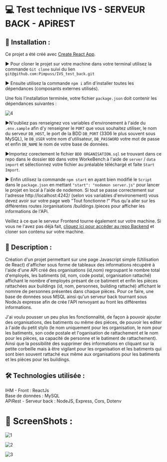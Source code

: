 # 💻 Test technique IVS - SERVEUR BACK - APiREST

## 📂 Installation :
Ce projet a été créé avec [Create React App](https://github.com/facebook/create-react-app).<br>

▶ Pour cloner le projet sur votre machine dans votre terminal utilisez la commande ```Git clone``` suivi du lien ```git@github.com:Pimpuss/IVS_test_back.git```

▶ Ensuite utilisez la commande ```npm i``` afin d'installer toutes les dépendances (composants externes utilisés).<br>

Une fois l'installation terminée, votre fichier ```package.json``` doit contenir les dépendances suivantes : <br>

![4](https://user-images.githubusercontent.com/89353029/169547449-9e59f85f-ee34-44ef-b359-4e1ec7775997.png)

▶N'oubliez pas renseignez vos variables d'environement à l'aide du ```.env.sample``` afin d'y renseigner le ```PORT``` que vous souhaitez utiliser, le nom du serveur ```DB_HOST```, le port de la BDD ```DB_PORT``` (3306 le plus souvent sous MySQL), le ```DB_USER``` votre nom d'utilisateur, ```DB_PASSWORD``` votre mot de passe et enfin ```DB_NAME``` le nom de votre base de données.

▶Importez corectement le fichier ```BDD ORGANISATION.sql``` se trouvant dans ce repo dans le dossier ```BDD``` dans votre WorkeBench à l'aide de ```server``` / ```data import``` et sélectionnez votre fichier au préalable téléchargé et faite ```Start Import```.

▶ Enfin utilisez la commande ```npm start```  en ayant bien modifié le ```Script``` dans le ```package.json``` en mettant ```"start": "nodemon server.js"``` pour lancer le projet en local à l'aide de nodemon. Si tout se passe correctement sur l'adresse http://localhost:4242/ (selon vos variables d'environement) vous devez avoir sur votre page web "Tout fonctionne !"
Plus qu'a aller sur les différentes routes /organisations /buildings /pieces pour afficher les informations de l'APi.

Veillez à ce que le serveur Frontend tourne également sur votre machine. Si vous ne l'avez pas déjà fait, [cliquez ici pour accéder au repo Backend](https://github.com/Pimpuss/IVS_test_front) et cloner son contenu sur votre machine.

## 📝 Description :

Création d'un projet permettant sur une page Javascript simple (Utilisation de React) d'afficher sous forme de tableaux des informations récupéré à l'aide d'une API créé des organisations (id,nom) regroupant le nombre total d'employés, les batiments (id, nom, code postal, organisation rattaché) affichant le nombre d'employés présant de ce batiment et enfin les pièces rattachées aux buildings (id, nom, personnes, building rattaché) affichant le nomnre de personnes présentes dans chaque pièces.
Pour ce faire, une base de données sous MSQL ainsi qu'un serveur back tournant sous NodeJs expresse afin de crée l'API renvoyant au front les différentes informations.

J'ai voulu pousser un peu plus les fonctionnalité, de façon à pouvoir ajouter des organisations, des batiments ou même des piéces, de pouvoir les editer à l'aide du petit stylo (le nom uniquement pour les organisation, le nom pour les batiments, son code postale et l'oganisation de rattachement et le nom pour les pièces, sa capacité de personne et le batiment de rattachement). 
Ainsi que la possibilité des supprimer des informations en cliquant sur la petite corbeille mais à être vigilant pour les organisation et les batiments qui sont bien souvent rattaché eux même aux organisations pour les batiments et les pièces pour les buildings.

## 🛠 Technologies utilisée : 

IHM - Front : ReactJs <br>
Base de données : MySQL <br>
APiRest - Serveur back : NodeJS, Express, Cors, Dotenv

# 📸 ScreenShots :
![1](https://user-images.githubusercontent.com/89353029/169547230-1b06b733-9ea9-4096-9088-0e3ef7436920.png)

![2](https://user-images.githubusercontent.com/89353029/169547232-c70abd4e-645c-4587-b69f-e393495fcd0a.png)

![3](https://user-images.githubusercontent.com/89353029/169547237-57544e50-09f9-441a-b859-f9fba0b6d887.png)



